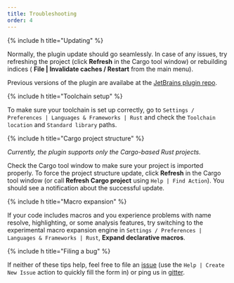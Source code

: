 ```yaml
---
title: Troubleshooting
order: 4
---
```


{% include h title="Updating" %}

Normally, the plugin update should go seamlessly. In case of any issues,
 try refreshing the project (click **Refresh** in the Cargo tool window) or rebuilding indices (
**File | Invalidate caches / Restart** from the main menu).
 
Previous versions of the plugin are availabe at the
[JetBrains plugin repo](https://plugins.jetbrains.com/plugin/8182).


{% include h title="Toolchain setup" %}

To make sure your toolchain is set up correctly, 
go to `Settings / Preferences | Languages & Frameworks | Rust` and check the `Toolchain location` 
and `Standard library` paths.


{% include h title="Cargo project structure" %}

*Currently, the plugin supports only the Cargo-based Rust projects.*

Check the Cargo tool window to make sure your project is imported properly. To force the project structure update, click **Refresh** in the Cargo tool window 
(or call **Refresh Cargo project** using `Help | Find Action`).
 You should see a notification about the successful update.


{% include h title="Macro expansion" %}

If your code includes macros and you experience problems with name resolve, highlighting, or some analysis features,
 try switching to the experimental macro expansion engine in `Settings / Preferences | Languages & Frameworks | Rust`, 
 **Expand declarative macros**. 


{% include h title="Filing a bug" %}

If neither of these tips help, feel free to file an [issue] 
(use the `Help | Create New Issue` action to quickly fill the form in) or ping us in [gitter].


[issue]: https://github.com/intellij-rust/intellij-rust/issues
[gitter]: https://gitter.im/intellij-rust/intellij-rust
